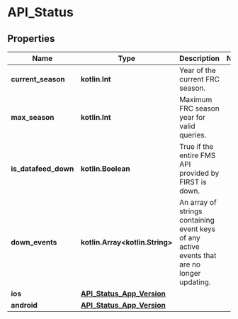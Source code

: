 
# API_Status

## Properties
Name | Type | Description | Notes
------------ | ------------- | ------------- | -------------
**current_season** | **kotlin.Int** | Year of the current FRC season. | 
**max_season** | **kotlin.Int** | Maximum FRC season year for valid queries. | 
**is_datafeed_down** | **kotlin.Boolean** | True if the entire FMS API provided by FIRST is down. | 
**down_events** | **kotlin.Array&lt;kotlin.String&gt;** | An array of strings containing event keys of any active events that are no longer updating. | 
**ios** | [**API_Status_App_Version**](API_Status_App_Version.md) |  | 
**android** | [**API_Status_App_Version**](API_Status_App_Version.md) |  | 



